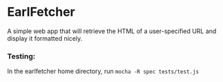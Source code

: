 # EarlFetcher

A simple web app that will retrieve the HTML of a user-specified URL and display it formatted nicely.

### Testing:
In the earlfetcher home directory, run `mocha -R spec tests/test.js`


